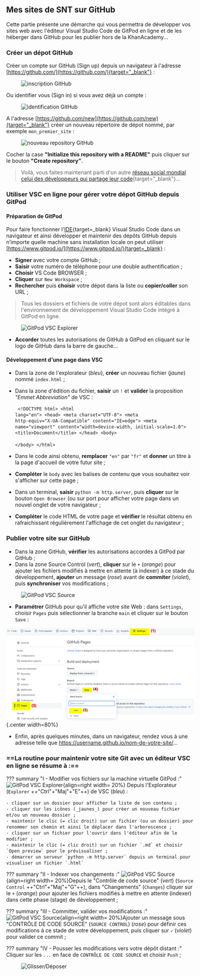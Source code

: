## Mes sites de SNT sur GitHub

Cette partie présente une démarche qui vous permettra de développer vos sites web avec l'éditeur Visual Studio Code de GitPod en ligne et de les héberger dans GitHub pour les publier hors de la KhanAcademy...

### Créer un dépot GitHub
Créer un compte sur GitHub (Sign up) depuis un navigateur à l'adresse [https://github.com/](https://github.com/){target="_blank"} :

<figure>
    <img src="https://ericecmorlaix.github.io/img/GitHub00a.png" width=50% alt="inscription GitHub">
</figure>

Ou identifier vous (Sign in) si vous avez déjà un compte :

<figure>
    <img src="https://ericecmorlaix.github.io/img/GitHub00b.png" width=50% alt="identification GitHub">
</figure>

A l'adresse [https://github.com/new](https://github.com/new){target="_blank"} créer un nouveau répertoire de dépot nommé, par exemple `mon_premier_site` :

<figure>
    <img src="https://ericecmorlaix.github.io/img/GitHub01c.png" alt="nouveau repository GitHub">
</figure>

Cocher la case **"Initialize this repository with a README"** puis cliquer sur le bouton **"Create repository"**.

> Voilà, vous faites maintenant parti d'un autre [réseau social mondial celui des développeurs qui partage leur code](https://medium.com/coding-days/focus-sur-github-le-r%C3%A9seau-social-des-d%C3%A9veloppeurs-165a2978ea9e){target="_blank"}...


### Utiliser VSC en ligne pour gérer votre dépot GitHub depuis GitPod

#### Préparation de GitPod

Pour faire fonctionner l'[IDE](https://fr.wikipedia.org/wiki/Environnement_de_d%C3%A9veloppement){target=_blank} Visual Studio Code dans un navigateur et ainsi développer et maintenir des dépôts GitHub depuis n’importe quelle machine sans installation locale on peut utiliser [https://www.gitpod.io/](https://www.gitpod.io/){target=_blank} :

- **Signer** avec votre compte GitHub ;
- **Saisir** votre numéro de téléphone pour une double authentification ;
- **Choisir** VS Code BROWSER ;
- **Cliquer** sur `New Workspace` ;
- **Rechercher** puis **choisir** votre dépot dans la liste ou **copier/coller** son URL ;

> Tous les dossiers et fichiers de votre dépot sont alors éditables dans l'environnement de développement Visual Studio Code intégré à GitPod en ligne.

<figure>
    <img src="https://ericecmorlaix.github.io/img/GitPod01.png" alt="GitPod VSC Explorer">
</figure>

- **Accorder** toutes les autorisations de GitHub à GitPod en cliquant sur le logo de GitHub dans la barre de gauche...

#### Développement d'une page dans VSC

- Dans la zone de l'explorateur (_bleu_), **créer** un nouveau fichier (_jaune_) nommé `index.html` ;
- Dans la zone d'édition du fichier, **saisir** un `!` et **valider** la proposition _"Emmet Abbreviation"_ de VSC :
<code><pre>
&lt;!DOCTYPE html&gt;
&lt;html lang="en"&gt;
&lt;head&gt;
    &lt;meta charset="UTF-8"&gt;
    &lt;meta http-equiv="X-UA-Compatible" content="IE=edge"&gt;
    &lt;meta name="viewport" content="width=device-width, initial-scale=1.0"&gt;
    &lt;title&gt;Document&lt;/title&gt;
&lt;/head&gt;
&lt;body&gt;        
&lt;/body&gt;
&lt;/html&gt;
</code></pre>

- Dans le code ainsi obtenu, **remplacer** `"en"` par `"fr"` et **donner** un titre à la page d'accueil de votre futur site ;
- **Compléter** le `body` avec les balises de contenu que vous souhaitez voir s'afficher sur cette page ;
- Dans un terminal, **saisir** `python -m http.server`, puis **cliquer** sur le bouton `Open Browser` (ou sur port pour afficher votre page dans un nouvel onglet de votre navigateur ;
- **Compléter** le code HTML de votre page et **vérifier** le résultat obtenu en rafraichissant régulièrement l'affichage de cet onglet du navigateur ;

### Publier votre site sur GitHub

- Dans la zone GitHub, **vérifier** les autorisations accordés à GitPod par GitHub ;
- Dans la zone Source Control (_vert_), **cliquer** sur le `+` (_orange_) pour ajouter les fichiers modifiés à mettre en attente (à indexer) à ce stade du développement, **ajouter** un message (_rose_) avant de **commiter** (_violet_), puis **synchroniser** vos modifications ;

<figure>
    <img src="https://ericecmorlaix.github.io/img/GitPod02.png" alt="GitPod VSC Source">
</figure>

- **Paramétrer** GitHub pour qu'il affiche votre site Web : dans `Settings`, choisir `Pages` puis sélectionner la branche `main` et cliquer sur le bouton `Save` :

![Settings>Pages>main>Save](./images/GitHub02.png){.center width=80%}

- Enfin, après quelques minutes, dans un navigateur, rendez vous à une adresse telle que <https://username.github.io/nom-de-votre-site/>...


### ==La routine pour maintenir votre site Git avec un éditeur VSC en ligne se résume à :==

??? summary "I - Modifier vos fichiers sur la machine virtuelle GitPod :"
    ![GitPod VSC Explorer](https://ericecmorlaix.github.io/img/GitPod01.png){align=right width= 20%} Depuis l'Explorateur (`Explorer` ++"Ctrl"+"Maj"+"E"++) de VSC (_bleu_) :

    - cliquer sur un dossier pour afficher la liste de son contenu ;
    - cliquer sur les icônes (_jaunes_) pour créer un nouveau fichier et/ou un nouveau dossier ;
    - maintenir le clic (= clic droit) sur un fichier (ou un dossier) pour renommer son chemin et ainsi le déplacer dans l'arborescence ;
    - cliquer sur un fichier pour l'ouvrir dans l'éditeur afin de le modifier ;
    - maintenir le clic (= clic droit) sur un fichier `.md` et choisir `Open preview` pour le prévisualiser ;
    - démarrer un serveur `python -m http.server` depuis un terminal pour visualiser un fichier `.html`

??? summary "II - Indexer vos changements :"
    ![GitPod VSC Source](https://ericecmorlaix.github.io/img/GitPod02.png){align=right width= 20%}Depuis le "Contrôle de code source" (_vert_) (`Source Control` ++"Ctrl"+"Maj"+"G"++),
     dans "Changements" (`Changes`) cliquer sur le `+` (_orange_) pour ajouter les fichiers modifiés
      à mettre en attente (indexer) dans cette phase (stage) de développement ;

??? summary "III - Committer, valider vos modifications :"
    ![GitPod VSC Source](https://ericecmorlaix.github.io/img/GitPod02.png){align=right width= 20%}Ajouter un message sous "CONTRÔLE DE CODE SOURCE" (`SOURCE CONTROL`) (_rose_)
     pour définir ces modifications à ce stade de votre développement,
      puis cliquer sur `✓` (_violet_) pour valider ce commit ;

??? summary "IV - Pousser les modifications vers votre dépôt distant :"
    Cliquer sur les `...` en face de `CONTRÔLE DE CODE SOURCE`
    et choisir `Push` ;

    
<!-- ??? example "Exemple à faire vous même :"

    - **cliquer** sur l'icone `New Folder` (_jaune_) pour créer un nouveau dossier nommé `images` ;
    - **déplacer** votre fichier image dans le dossier `images` ;
    - **cliquer** sur le fichier `index.md` pour l'ouvrir dans l'éditeur ;
    - **cliquer**  droit le fichier `index.md`et choisir `Open preview` pour le prévisualiser ;
    - **glisser** l'onglet de la fenêtre de prévisualisation sur le coté droit ;
    - **modifier** le chemin relatif vers l'image dans l'instruction MarkDown `![image de ...?](images/nom_du_fichier_image.png)` ; 
    - **prévisualiser** pour vérifier le bon affichage de l'image ;
    - **indexer**, **Commiter** puis **Pousser** vos modifications ;
    - **vérifier** la mis à jour de votre dépôt ; -->

<figure>
    <img src="https://www.gitpod.io/images/illustration-large.png" alt="Glisser/Déposer">
</figure>



<!-- ## Modifier le fichier `README.md`

Le fichier `README` a pour extension `.md` pour [**MarkDown**](https://fr.wikipedia.org/wiki/Markdown){target="_blank"}, c'est ce langage de description rudimentaire que nous utiliserons principalement pour rédiger nos pages web sur GitHub.

> Il existe plusieurs versions de ce langage qui, à partir d'une syntaxe de base commune, possèdent d'autres éléments additionnels spécifiques...

**Cliquer** sur le crayon pour ouvrir le fichier `README.md`dans l'éditeur en ligne :

<figure>
    <img src="https://ericecmorlaix.github.io/img/GitHub02c.png" alt="editer README">
</figure>

**Modifier** son contenu en utilisant la syntaxe [MarkDown à la sauce GitHub](https://guides.github.com/features/mastering-markdown/){target="_blank"} :

<figure>
    <img src="https://ericecmorlaix.github.io/img/GitHub03c.png" alt="modifier README">
</figure>


!!! tip "L'onglet `Preview` permet de visualiser le résultat avant sa publication..."

??? example "Code exemple à copier/coller"    
    ```md
    ## Voici un titre de niveau 2
    ### Et voici un titre de niveau 3
    Ceci est un paragraphe.
    Cette ligne s'affiche dans le même paragraphe à la suite de la première phrase sans retour à la ligne.  
    Cette ligne s'affiche dans le même paragraphe avec un retour à la ligne
    car on a laissé deux caractères espaces après le point de la phrase précédente.

    Cette ligne s'affiche dans un nouveau paragraphe
    car on a laissé deux sauts de ligne après le point de la phrase précédente.

    On peut obtenir du _texte_ avec *simple emphase* rendu en *italique*,
    du __texte__ avec **forte emphase** rendu en **Gras**,
    du **_Texte_** à la fois en **gras** et en *italique*,
    du `code source` rendu en caractères `monospaces`,
        du ~~texte barré~~  rendu avec une ligne en travers du texte.

    ## Un lien :
    Ce document est rédigé en [MarkDown](https://fr.wikipedia.org/wiki/Markdown).

    ## Une image :
    ![illustration GitHub Docs](https://ericecmorlaix.github.io/img/GitHub00c.png)

    ## Une liste :
    - Toto ;
    - Titi ;
    - Tata...

    ## Un avertissement :
    > Libre à vous de personaliser cette page à l'aide de la documentation
    >  du [MarkDown à la sauce GitHub](https://docs.github.com/en/get-started/writing-on-github/getting-started-with-writing-and-formatting-on-github/basic-writing-and-formatting-syntax)...
    ```

**Publier** la nouvelle version du fichier `README.md` en décrivant vos modifications dans un message et puis en cliquant sur le bouton `Commit changes` :

<figure>
    <img src="https://ericecmorlaix.github.io/img/GitHub04c.png" alt="publier README">
</figure>

> **Waouh !** vous venez de faire votre premier [**Commit**](https://fr.wikipedia.org/wiki/Commit){target="_blank"} **!**

## Créer de nouveaux dossier et fichier

**Cliquer** sur le bouton `Add file` depuis l'interface de votre dépot GitHub et choisir `Create new files` :

Dans l'éditeur qui s'ouvre, saisir le nom du fichier avec son extension et son chemin dans l'arborescence, par exemple `docs/index.md` :

<figure>
    <img src="https://ericecmorlaix.github.io/img/GitHub05c.png" alt="créer dossier et fichier">
</figure>

<figure>
    <figcaption>
        Comment éditer une arborescence de dossiers sur GitHub ?        
    </figcaption>
    <iframe width="560" height="315" src="https://www.youtube-nocookie.com/embed/0a19JTSxclw" title="YouTube video player" frameborder="0" allow="accelerometer; autoplay; clipboard-write; encrypted-media; gyroscope; picture-in-picture" allowfullscreen>
    </iframe> 
</figure>


**Faire** un nouveau **Commit** avec le message : `ajout fichier index.md dans dossier docs`

## Téléverser des dossiers et fichiers

Depuis le dossier `docs`, **Cliquer** sur le bouton `Add file` depuis l'interface de votre dépot GitHub et choisir `Upload files` :

<figure>
    <img src="https://ericecmorlaix.github.io/img/GitHub06c.png" alt="Glisser/Déposer">
</figure>

!!! tip "Partager votre écran pour Glisser/Déposer vos dossiers et/ou vos fichiers"

???+ example "Exemple à faire vous même :"    
    - **glisser/déposer** un fichier image dans le dossier `docs` ;
    - **Committer** ;
    - **Editer** le fichier `index.md` en y ajoutant l'instruction MarkDown `![image de ...?](nom_du_fichier_image.png)` ;
    - **Prévisualiser** pour vérifier le bon affichage de l'image ;
    - **Committer** ; -->